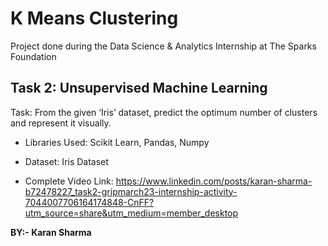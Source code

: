 # K Means Clustering
Project done during the Data Science & Analytics Internship at The Sparks Foundation 
## Task 2: Unsupervised Machine Learning
Task: From the given ‘Iris’ dataset, predict the optimum number of clusters and represent it visually.

* Libraries Used: Scikit Learn, Pandas, Numpy

* Dataset: Iris Dataset

* Complete Video Link: https://www.linkedin.com/posts/karan-sharma-b72478227_task2-gripmarch23-internship-activity-7044007706164174848-CnFF?utm_source=share&utm_medium=member_desktop


**BY:- Karan Sharma**
